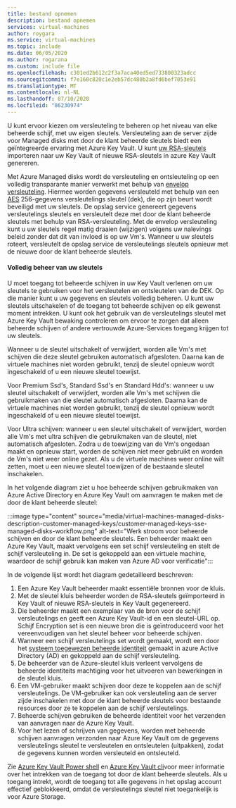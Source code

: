 ```yaml
---
title: bestand opnemen
description: bestand opnemen
services: virtual-machines
author: roygara
ms.service: virtual-machines
ms.topic: include
ms.date: 06/05/2020
ms.author: rogarana
ms.custom: include file
ms.openlocfilehash: c301ed2b612c2f3a7aca40ed5ed733800323adcc
ms.sourcegitcommit: f7e160c820c1e2eb57dc480b2a8fd6bef7053e91
ms.translationtype: MT
ms.contentlocale: nl-NL
ms.lasthandoff: 07/10/2020
ms.locfileid: "86230974"
---
```

U kunt ervoor kiezen om versleuteling te beheren op het niveau van elke beheerde schijf, met uw eigen sleutels. Versleuteling aan de server zijde voor Managed disks met door de klant beheerde sleutels biedt een geïntegreerde ervaring met Azure Key Vault. U kunt [uw RSA-sleutels](../articles/key-vault/keys/hsm-protected-keys.md) importeren naar uw Key Vault of nieuwe RSA-sleutels in azure Key Vault genereren. 

Met Azure Managed disks wordt de versleuteling en ontsleuteling op een volledig transparante manier verwerkt met behulp van [envelop versleuteling](../articles/storage/common/storage-client-side-encryption.md#encryption-and-decryption-via-the-envelope-technique). Hiermee worden gegevens versleuteld met behulp van een [AES](https://en.wikipedia.org/wiki/Advanced_Encryption_Standard) 256-gegevens versleutelings sleutel (dek), die op zijn beurt wordt beveiligd met uw sleutels. De opslag service genereert gegevens versleutelings sleutels en versleutelt deze met door de klant beheerde sleutels met behulp van RSA-versleuteling. Met de envelop versleuteling kunt u uw sleutels regel matig draaien (wijzigen) volgens uw nalevings beleid zonder dat dit van invloed is op uw Vm's. Wanneer u uw sleutels roteert, versleutelt de opslag service de versleutelings sleutels opnieuw met de nieuwe door de klant beheerde sleutels. 

#### <a name="full-control-of-your-keys"></a>Volledig beheer van uw sleutels

U moet toegang tot beheerde schijven in uw Key Vault verlenen om uw sleutels te gebruiken voor het versleutelen en ontsleutelen van de DEK. Op die manier kunt u uw gegevens en sleutels volledig beheren. U kunt uw sleutels uitschakelen of de toegang tot beheerde schijven op elk gewenst moment intrekken. U kunt ook het gebruik van de versleutelings sleutel met Azure Key Vault bewaking controleren om ervoor te zorgen dat alleen beheerde schijven of andere vertrouwde Azure-Services toegang krijgen tot uw sleutels.

Wanneer u de sleutel uitschakelt of verwijdert, worden alle Vm's met schijven die deze sleutel gebruiken automatisch afgesloten. Daarna kan de virtuele machines niet worden gebruikt, tenzij de sleutel opnieuw wordt ingeschakeld of u een nieuwe sleutel toewijst.

Voor Premium Ssd's, Standard Ssd's en Standard Hdd's: wanneer u uw sleutel uitschakelt of verwijdert, worden alle Vm's met schijven die gebruikmaken van die sleutel automatisch afgesloten. Daarna kan de virtuele machines niet worden gebruikt, tenzij de sleutel opnieuw wordt ingeschakeld of u een nieuwe sleutel toewijst.    

Voor Ultra schijven: wanneer u een sleutel uitschakelt of verwijdert, worden alle Vm's met ultra schijven die gebruikmaken van de sleutel, niet automatisch afgesloten. Zodra u de toewijzing van de Vm's ongedaan maakt en opnieuw start, worden de schijven niet meer gebruikt en worden de Vm's niet weer online gezet. Als u de virtuele machines weer online wilt zetten, moet u een nieuwe sleutel toewijzen of de bestaande sleutel inschakelen.    

In het volgende diagram ziet u hoe beheerde schijven gebruikmaken van Azure Active Directory en Azure Key Vault om aanvragen te maken met de door de klant beheerde sleutel:

:::image type="content" source="media/virtual-machines-managed-disks-description-customer-managed-keys/customer-managed-keys-sse-managed-disks-workflow.png" alt-text="Werk stroom voor beheerde schijven en door de klant beheerde sleutels. Een beheerder maakt een Azure Key Vault, maakt vervolgens een set schijf versleuteling en stelt de schijf versleuteling in. De set is gekoppeld aan een virtuele machine, waardoor de schijf gebruik kan maken van Azure AD voor verificatie":::

In de volgende lijst wordt het diagram gedetailleerd beschreven:

1. Een Azure Key Vault beheerder maakt essentiële bronnen voor de kluis.
1. Met de sleutel kluis beheerder worden de RSA-sleutels geïmporteerd in Key Vault of nieuwe RSA-sleutels in Key Vault gegenereerd.
1. Die beheerder maakt een exemplaar van de bron voor de schijf versleutelings en geeft een Azure Key Vault-id en een sleutel-URL op. Schijf Encryption set is een nieuwe bron die is geïntroduceerd voor het vereenvoudigen van het sleutel beheer voor beheerde schijven. 
1. Wanneer een schijf versleutelings set wordt gemaakt, wordt een door het [systeem toegewezen beheerde identiteit](../articles/active-directory/managed-identities-azure-resources/overview.md) gemaakt in azure Active Directory (AD) en gekoppeld aan de schijf versleuteling. 
1. De beheerder van de Azure-sleutel kluis verleent vervolgens de beheerde identiteits machtiging voor het uitvoeren van bewerkingen in de sleutel kluis.
1. Een VM-gebruiker maakt schijven door deze te koppelen aan de schijf versleutelings. De VM-gebruiker kan ook versleuteling aan de server zijde inschakelen met door de klant beheerde sleutels voor bestaande resources door ze te koppelen aan de schijf versleutelings. 
1. Beheerde schijven gebruiken de beheerde identiteit voor het verzenden van aanvragen naar de Azure Key Vault.
1. Voor het lezen of schrijven van gegevens, worden met beheerde schijven aanvragen verzonden naar Azure Key Vault om de gegevens versleutelings sleutel te versleutelen en ontsleutelen (uitpakken), zodat de gegevens kunnen worden versleuteld en ontsleuteld. 

Zie [Azure Key Vault Power shell](https://docs.microsoft.com/powershell/module/azurerm.keyvault/) en [Azure Key Vault cli](https://docs.microsoft.com/cli/azure/keyvault)voor meer informatie over het intrekken van de toegang tot door de klant beheerde sleutels. Als u toegang intrekt, wordt de toegang tot alle gegevens in het opslag account effectief geblokkeerd, omdat de versleutelings sleutel niet toegankelijk is voor Azure Storage.
